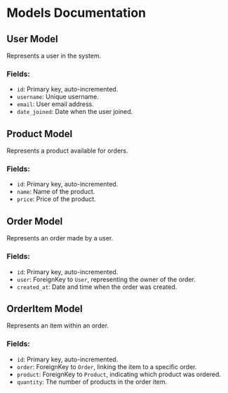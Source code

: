 # Models Documentation

## User Model
Represents a user in the system.

### Fields:
- `id`: Primary key, auto-incremented.
- `username`: Unique username.
- `email`: User email address.
- `date_joined`: Date when the user joined.

## Product Model
Represents a product available for orders.

### Fields:
- `id`: Primary key, auto-incremented.
- `name`: Name of the product.
- `price`: Price of the product.

## Order Model
Represents an order made by a user.

### Fields:
- `id`: Primary key, auto-incremented.
- `user`: ForeignKey to `User`, representing the owner of the order.
- `created_at`: Date and time when the order was created.

## OrderItem Model
Represents an item within an order.

### Fields:
- `id`: Primary key, auto-incremented.
- `order`: ForeignKey to `Order`, linking the item to a specific order.
- `product`: ForeignKey to `Product`, indicating which product was ordered.
- `quantity`: The number of products in the order item.
